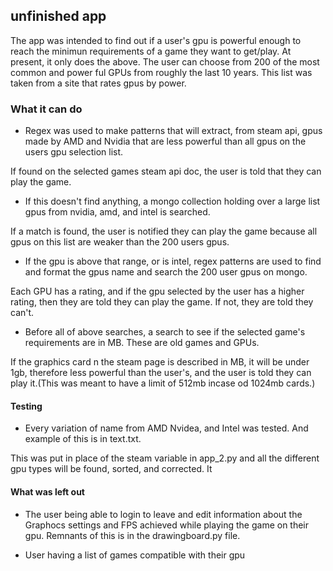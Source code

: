 ## unfinished app
The app was intended to find out if a user's gpu is powerful enough to reach the minimun requirements of a game they want to get/play.
At present, it only does the above.
The user can choose from 200 of the most common and power ful GPUs from roughly the last 10 years. This list was taken from a site that rates gpus by power.

### What it can do

* Regex was used to make patterns that will extract, from steam api, gpus made by AMD and Nvidia that are less powerful than all gpus on the users gpu selection list.

If found on the selected games steam api doc, the user is told that they can play the game.

* If this doesn't find anything, a mongo collection holding over a large list gpus from nvidia, amd, and intel is searched.

If a match is found, the user is notified they can play the game because all gpus on this list are weaker than the 200 users gpus. 


* If the gpu is above that range, or is intel, regex patterns are used to find and format the gpus name and search the 200 user gpus on mongo.

Each GPU has a rating, and if the gpu selected by the user has a higher rating, then they are told they can play the game. If not, they are told they can't.

* Before all of above searches, a search to see if the selected game's requirements are in MB. These are old games and GPUs.

If the graphics card n the steam page is described in MB, it will be under 1gb, therefore less powerful than the user's, and the user is told they can play it.(This was meant to have a limit of 512mb incase od 1024mb cards.)

#### Testing

* Every variation of name from AMD Nvidea, and Intel was tested. And example of this is in text.txt.

This was put in place of the steam variable in app_2.py and all the different gpu types will be found, sorted, and corrected. It


#### What was left out

* The user being able to login to leave and edit information about the Graphocs settings and FPS achieved while playing the game on their gpu. Remnants of this is in the drawingboard.py file.

* User having a list of games compatible with their gpu

